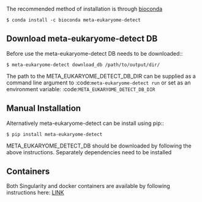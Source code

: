 The recommended method of installation is through [bioconda](https://anaconda.org/bioconda/meta-eukaryome-detect)

    $ conda install -c bioconda meta-eukaryome-detect

## Download meta-eukaryome-detect DB

Before use the meta-eukaryome-detect DB needs to be downloaded::

    $ meta-eukaryome-detect download_db /path/to/output/dir/

The path to the META_EUKARYOME_DETECT_DB_DIR can be supplied as a command line argument
to :code:`meta-eukaryome-detect run` or set as an environment variable: :code:`META_EUKARYOME_DETECT_DB_DIR`

## Manual Installation

Alternatively meta-eukaryome-detect can be install using pip::

    $ pip install meta-eukaryome-detect

META_EUKARYOME_DETECT_DB should be downloaded by following the above instructions.
Separately dependencies need to be installed


## Containers

Both Singularity and docker containers are available by following instructions here: [LINK](https://biocontainers.pro/#/tools/meta-eukaryome-detect)
